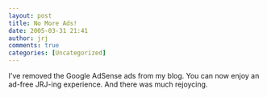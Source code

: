 ```yaml
---
layout: post
title: No More Ads!
date: 2005-03-31 21:41
author: jrj
comments: true
categories: [Uncategorized]
---
```

I've removed the Google AdSense ads from my blog. You can now enjoy an ad-free JRJ-ing experience. And there was much rejoycing.
